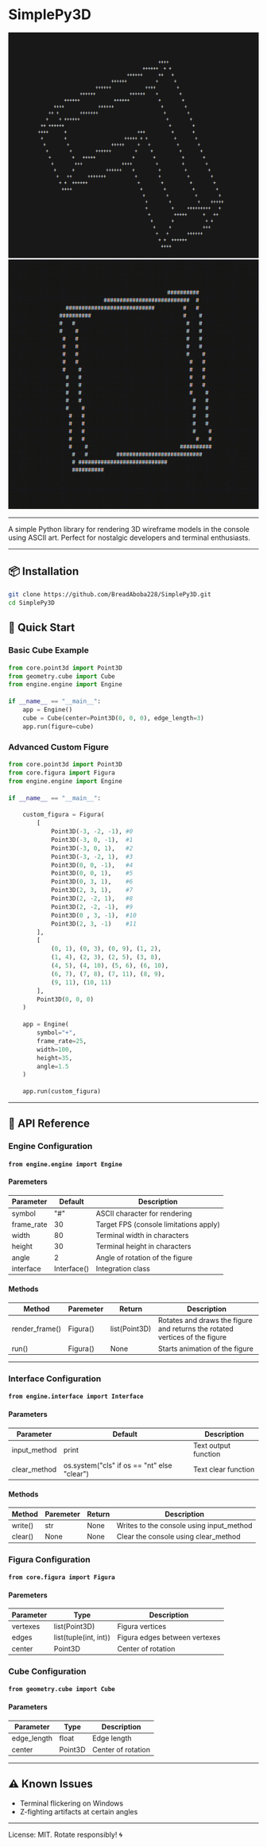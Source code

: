 # SimplePy3D 
![Exam custom figura](https://github.com/BreadAboba228/SimplePy3D/blob/master/docs/exam_custom_figura.png)
![example_cube](https://github.com/BreadAboba228/SimplePy3D/blob/master/docs/example_cube.gif)

---

A simple Python library for rendering 3D wireframe models in the console using ASCII art. Perfect for nostalgic developers and terminal enthusiasts.

---

## 📦 Installation

```bash
git clone https://github.com/BreadAboba228/SimplePy3D.git
cd SimplePy3D
```
## 🚀 Quick Start

### Basic Cube Example
```python
from core.point3d import Point3D
from geometry.cube import Cube
from engine.engine import Engine

if __name__ == "__main__":
    app = Engine()
    cube = Cube(center=Point3D(0, 0, 0), edge_length=3)
    app.run(figure=cube)
```
### Advanced Custom Figure
```python
from core.point3d import Point3D
from core.figura import Figura
from engine.engine import Engine

if __name__ == "__main__":

    custom_figura = Figura(
        [
            Point3D(-3, -2, -1), #0
            Point3D(-3, 0, -1),  #1
            Point3D(-3, 0, 1),   #2
            Point3D(-3, -2, 1),  #3
            Point3D(0, 0, -1),   #4
            Point3D(0, 0, 1),    #5
            Point3D(0, 3, 1),    #6
            Point3D(2, 3, 1),    #7
            Point3D(2, -2, 1),   #8
            Point3D(2, -2, -1),  #9
            Point3D(0 , 3, -1),  #10
            Point3D(2, 3, -1)    #11
        ],
        [
            (0, 1), (0, 3), (0, 9), (1, 2),
            (1, 4), (2, 3), (2, 5), (3, 8),
            (4, 5), (4, 10), (5, 6), (6, 10),
            (6, 7), (7, 8), (7, 11), (8, 9),
            (9, 11), (10, 11)
        ],
        Point3D(0, 0, 0)
    )
    
    app = Engine(
        symbol="+",
        frame_rate=25,
        width=100,
        height=35,
        angle=1.5
    )
    
    app.run(custom_figura)
```

---

## 🔧 API Reference

### Engine Configuration
**`from engine.engine import Engine`**
#### Paremeters

| Parameter  | Default     | Description                            |
| ---------- | ----------- | -------------------------------------- |
| symbol     | "#"         | ASCII character for rendering          |
| frame_rate | 30          | Target FPS (console limitations apply) |
| width      | 80          | Terminal width in characters           |
| height     | 30          | Terminal height in characters          |
| angle      | 2           | Angle of rotation of the figure        |
| interface  | Interface() | Integration class                      |
#### Methods

| Method         | Paremeter | Return        | Description                                                                 |
| -------------- | --------- | ------------- | --------------------------------------------------------------------------- |
| render_frame() | Figura()  | list(Point3D) | Rotates and draws the figure and returns the rotated vertices of the figure |
| run()          | Figura()  | None          | Starts animation of the figure                                              |


---

### Interface Configuration
**`from engine.interface import Interface`**
#### Parameters

| Parameter    | Default                                     | Description          |
| ------------ | ------------------------------------------- | -------------------- |
| input_method | print                                       | Text output function |
| clear_method | os.system("cls" if os == "nt" else "clear") | Text clear function  |
#### Methods

| Method  | Paremeter | Return | Description                              |
| ------- | --------- | ------ | ---------------------------------------- |
| write() | str       | None   | Writes to the console using input_method |
| clear() | None      | None   | Clear the console using clear_method     |

### Figura Configuration
**`from core.figura import Figura`**
#### Paremeters

| Parameter | Type                  | Description                   |
| --------- | --------------------- | ----------------------------- |
| vertexes  | list(Point3D)         | Figura vertices               |
| edges     | list(tuple(int, int)) | Figura edges between vertexes |
| center    | Point3D               | Center of rotation            |
### Cube Configuration 
**`from geometry.cube import Cube`**
#### Parameters

| Parameter   | Type    | Description        |
| ----------- | ------- | ------------------ |
| edge_length | float   | Edge length        |
| center      | Point3D | Center of rotation |


---

## ⚠️ Known Issues
- Terminal flickering on Windows 
- Z-fighting artifacts at certain angles

---

License: MIT. Rotate responsibly! 🌀
